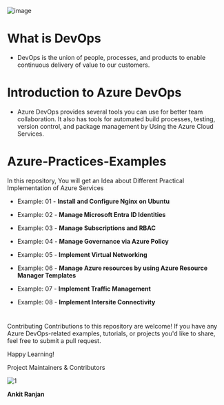 ![image](https://github.com/ankitnewjobs/Azure-Practices-Examples/assets/154872782/70bf12f4-761c-4372-a520-1e3dff191799)

# What is DevOps

- DevOps is the union of people, processes, and products to enable continuous delivery of value to our customers.

# Introduction to  Azure DevOps

- Azure DevOps provides several tools you can use for better team collaboration. It also has tools for automated build processes, testing, version control, and package management by Using the Azure Cloud Services.

# Azure-Practices-Examples

In this repository,  You will get an Idea about Different Practical Implementation of Azure Services

- Example: 01 - **Install and Configure Nginx on Ubuntu**

- Example: 02 - **Manage Microsoft Entra ID Identities**

- Example: 03 - **Manage Subscriptions and RBAC**

- Example: 04 - **Manage Governance via Azure Policy**

- Example: 05 - **Implement Virtual Networking**

- Example: 06 - **Manage Azure resources by using Azure Resource Manager Templates**

- Example: 07 - **Implement Traffic Management**

- Example: 08 - **Implement Intersite Connectivity**

# 
Contributing
Contributions to this repository are welcome! If you have any Azure DevOps-related examples, tutorials, or projects you'd like to share, feel free to submit a pull request.

Happy Learning!

Project Maintainers & Contributors

![1](https://github.com/ankitnewjobs/Azure-Practices-Examples/assets/154872782/0eb590e7-50e0-49f0-9439-77537cde2b8b)

**Ankit Ranjan**
